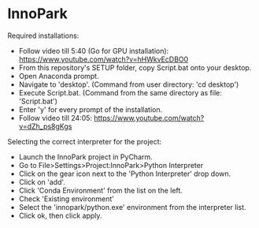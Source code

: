 # InnoPark
 
Required installations:
- Follow video till 5:40 (Go for GPU installation): https://www.youtube.com/watch?v=hHWkvEcDBO0
- From this repository's SETUP folder, copy Script.bat onto your desktop.
- Open Anaconda prompt.
- Navigate to 'desktop'. (Command from user directory: 'cd desktop')
- Execute Script.bat. (Command from the same directory as file: 'Script.bat')
- Enter 'y' for every prompt of the installation.
- Follow video till 24:05: https://www.youtube.com/watch?v=dZh_ps8gKgs

Selecting the correct interpreter for the project:
- Launch the InnoPark project in PyCharm.
- Go to File>Settings>Project:InnoPark>Python Interpreter
- Click on the gear icon next to the 'Python Interpreter' drop down.
- Click on 'add'.
- Click 'Conda Environment' from the list on the left.
- Check 'Existing environment'
- Select the 'innopark/python.exe' environment from the interpreter list.
- Click ok, then click apply.
